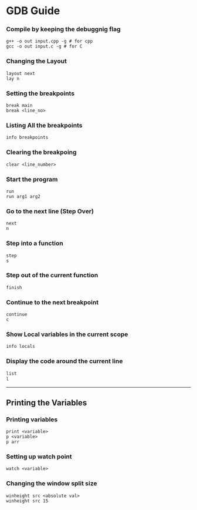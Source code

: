 # GDB Guide

### Compile by keeping the debuggnig flag
```
g++ -o out input.cpp -g # for cpp
gcc -o out input.c -g # for C
```

### Changing the Layout
```
layout next
lay n
```
### Setting the breakpoints
```
break main
break <line_no>
```
### Listing All the breakpoints
```
info breakpoints
```


### Clearing the breakpoing
```
clear <line_number>
```

### Start the program
```
run
run arg1 arg2
```

### Go to the next line (Step Over)
```
next
n
```

### Step into a function
```
step
s
```

### Step out of the current function
```
finish
```
### Continue to the next breakpoint
```
continue
c
```

### Show Local variables in the current scope
```
info locals
```
### Display the code around the current line
```cpp
list
l
```

---

## Printing the Variables

### Printing variables
```
print <variable>
p <variable>
p arr
```
### Setting up watch point
```
watch <variable>
```

### Changing the window split size
```
winheight src <absolute val>
winheight src 15
```


